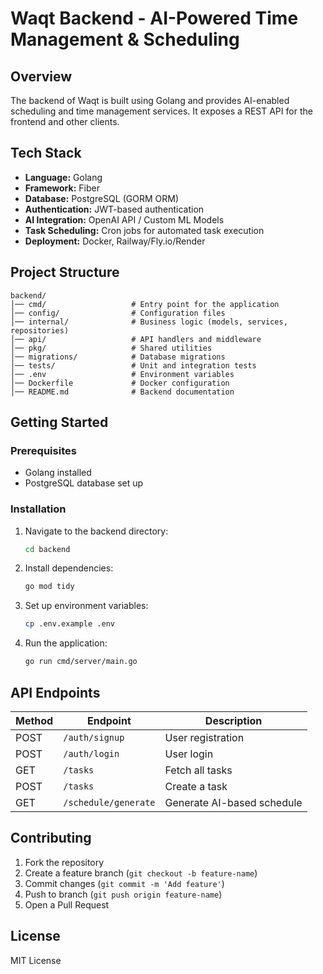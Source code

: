 # Waqt Backend - AI-Powered Time Management & Scheduling

## Overview

The backend of Waqt is built using Golang and provides AI-enabled scheduling and time management services. It exposes a REST API for the frontend and other clients.

## Tech Stack

- **Language:** Golang
- **Framework:** Fiber
- **Database:** PostgreSQL (GORM ORM)
- **Authentication:** JWT-based authentication
- **AI Integration:** OpenAI API / Custom ML Models
- **Task Scheduling:** Cron jobs for automated task execution
- **Deployment:** Docker, Railway/Fly.io/Render

## Project Structure

```
backend/
│── cmd/                   # Entry point for the application
│── config/                # Configuration files
│── internal/              # Business logic (models, services, repositories)
│── api/                   # API handlers and middleware
│── pkg/                   # Shared utilities
│── migrations/            # Database migrations
│── tests/                 # Unit and integration tests
│── .env                   # Environment variables
│── Dockerfile             # Docker configuration
│── README.md              # Backend documentation
```

## Getting Started

### Prerequisites

- Golang installed
- PostgreSQL database set up

### Installation

1. Navigate to the backend directory:
   ```sh
   cd backend
   ```
2. Install dependencies:
   ```sh
   go mod tidy
   ```
3. Set up environment variables:
   ```sh
   cp .env.example .env
   ```
4. Run the application:
   ```sh
   go run cmd/server/main.go
   ```

## API Endpoints

| Method | Endpoint             | Description                |
| ------ | -------------------- | -------------------------- |
| POST   | `/auth/signup`       | User registration          |
| POST   | `/auth/login`        | User login                 |
| GET    | `/tasks`             | Fetch all tasks            |
| POST   | `/tasks`             | Create a task              |
| GET    | `/schedule/generate` | Generate AI-based schedule |

## Contributing

1. Fork the repository
2. Create a feature branch (`git checkout -b feature-name`)
3. Commit changes (`git commit -m 'Add feature'`)
4. Push to branch (`git push origin feature-name`)
5. Open a Pull Request

## License

MIT License
